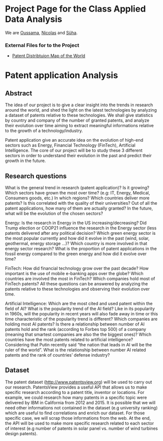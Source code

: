 # Project Page for the Class Applied Data Analysis

We are [Oussama](https://github.com/oussama6703), [Nicolas](https://github.com/Nicolas1325) and [Süha](https://github.com/skagankose).<br/>

### External Files for to the Project
- [Patent Distribtuion Map of the World](/world.html)

# Patent application Analysis

## Abstract
The idea of our project is to give a clear insight into the trends in research around the world, and shed the light on the latest technologies by analyzing a dataset of patents relative to these technologies. We shall give statistics by country and company of the number of granted patents, and analyze their evolution over time aiming to extract meaningful informations relative to the growth of a technology/industry.

Patent application give an accurate idea on the evolution of high-end sectors such as Energy, Financial Technology (FinTech), Artificial Intelligence. The core of our project will be to study these 3 different sectors in order to understand their evolution in the past and predict their growth in the future.

## Research questions

What is the general trend in research (patent application)? Is it growing?    	
Which sectors have grown the most over time? (e.g: IT, Energy, Medical, Consumers goods, etc.) In which regions? 
Which countries deliver more patents? Is this correlated with the quality of their universities?
Out of all the patent applications, how many of them are actually granted?
In the future, what will be the evolution of the chosen sectors?

Energy: 
Is the research in Energy in the US increasing/decreasing? 
Did Trump election or COOP21 influence the research in the Energy sector (less patents delivered after any political decision? Which green energy sector is the most popular currently and how did it evolve in the past (wind, solar, geothermal, energy storage …)? 
Which country is more involved in that energy sector research? 
What is the proportion of patent applications in the fossil energy compared to the green energy and how did it evolve over time?

FinTech: 
How did financial technology grow over the past decade? 
How important is the use of mobile e-banking apps over the globe? 
Which countries are involved the most in FinTech? Which companies hold most of FinTech patents? 
All these questions can be answered by analyzing the patents relative to these technologies and observing their evolution over time.

Artificial Intelligence:
Which are the most cited and used patent within the field of AI?
What is the popularity trend of the AI field? Like in its popularity in 1960s, will the popularity in recent years will also fade away in time or this time characteristic of the popularity trend is different?
Which companies are holding most AI patents? Is there a relationship between number of AI patents hold and the rank (according to Forbes top 500) of a company (meaning that smartest companies are also the the biggest ones)?
Which countries have the most patents related to artificial intelligence?
Considering that Putin recently said “the nation that leads in AI will be the ruler of the world”. What is the relationship between number AI related patents and the rank of countries’ defense industry?

## Dataset
The patent dataset (http://www.patentsview.org) will be used to carry out our research. PatentsView provides a useful API that allows us to make specific research according to a patent title, inventor or locations. For example, we could research how many patents in a specific topic were delivered by IBM in California from 2012 and 2015. It is possible that we will need other informations not contained in the dataset (e.g university ranking) which are useful to find correlations and enrich our dataset. For those specific case, we will scrap those informations from the web. At the end, the API will be used to make more specific research related to each sector of interest (e.g number of patents in solar panel vs. number of wind turbines design patents).
